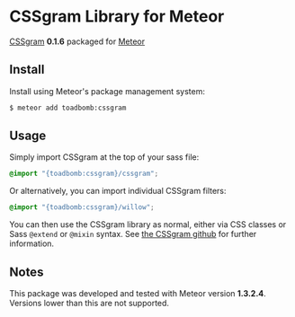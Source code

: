 CSSgram Library for Meteor
===============================

[CSSgram](https://github.com/una/CSSgram) **0.1.6** packaged for [Meteor](https://www.meteor.com)

## Install

Install using Meteor's package management system:

```bash
$ meteor add toadbomb:cssgram
```

## Usage

Simply import CSSgram at the top of your sass file:
  
```scss
@import "{toadbomb:cssgram}/cssgram";
```

Or alternatively, you can import individual CSSgram filters:

```scss
@import "{toadbomb:cssgram}/willow";
```

You can then use the CSSgram library as normal, either via CSS classes or Sass `@extend` or `@mixin` syntax.
See [the CSSgram github](https://github.com/una/CSSgram#usage) for further information.

## Notes

This package was developed and tested with Meteor version **1.3.2.4**. Versions lower than this are not supported.
